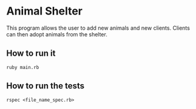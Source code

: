 # Animal Shelter

This program allows the user to add new animals and new clients.
Clients can then adopt animals from the shelter.

## How to run it
`ruby main.rb`

## How to run the tests
`rspec <file_name_spec.rb>`
